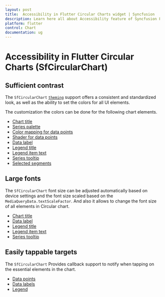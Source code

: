 ```yaml
---
layout: post
title:  Accessibility in Flutter Circular Charts widget | Syncfusion 
description: Learn here all about Accessibility feature of Syncfusion Flutter Circular Charts (SfCircularChart) widget and more.
platform: flutter
control: Chart
documentation: ug
---
```


# Accessibility in Flutter Circular Charts (SfCircularChart)

## Sufficient contrast

The `SfCircularChart` [`theming`](https://help.syncfusion.com/flutter/themes) support offers a consistent and standardized look, as well as the ability to set the colors for all UI elements.

The customization the colors can be done for the following chart elements.
* [Chart title](https://help.syncfusion.com/flutter/circular-charts/chart-title)
* [Series palette](https://help.syncfusion.com/flutter/circular-charts/circular-series-customization#color-palette)
* [Color mapping for data points](https://help.syncfusion.com/flutter/circular-charts/circular-series-customization#color-mapping-for-data-points)
* [Shader for data points](https://help.syncfusion.com/flutter/circular-charts/circular-series-customization#gradient-and-image-shader)
* [Data label](https://help.syncfusion.com/flutter/circular-charts/datalabel)
* [Legend title](https://help.syncfusion.com/flutter/circular-charts/legend#legend-title)
* [Legend item text](https://help.syncfusion.com/flutter/circular-charts/legend#customizing-legend)
* [Series tooltip](https://help.syncfusion.com/flutter/circular-charts/tooltip#customizing-the-appearance)
* [Selected segments](https://help.syncfusion.com/flutter/circular-charts/selection#customizing-the-segments)

## Large fonts

The `SfCircularChart` font size can be adjusted automatically based on device settings and the font size scaled based on the `MediaQueryData.textScaleFactor`. And also it allows to change the font size of all elements in Circular chart.
* [Chart title](https://help.syncfusion.com/flutter/circular-charts/chart-title)
* [Data label](https://help.syncfusion.com/flutter/circular-charts/datalabel)
* [Legend title](https://help.syncfusion.com/flutter/circular-charts/legend#legend-title)
* [Legend item text](https://help.syncfusion.com/flutter/circular-charts/legend#customizing-legend)
* [Series tooltip](https://help.syncfusion.com/flutter/circular-charts/tooltip#customizing-the-appearance)

## Easily tappable targets

The `SfCircularChart` Provides callback support to notify when tapping on the essential elements in the chart.
* [Data points](https://help.syncfusion.com/flutter/circular-charts/callbacks#onpointtap)
* [Data labels](https://help.syncfusion.com/flutter/circular-charts/callbacks#ondatalabeltapped)
* [Legend](https://help.syncfusion.com/flutter/circular-charts/callbacks#onlegendtapped)